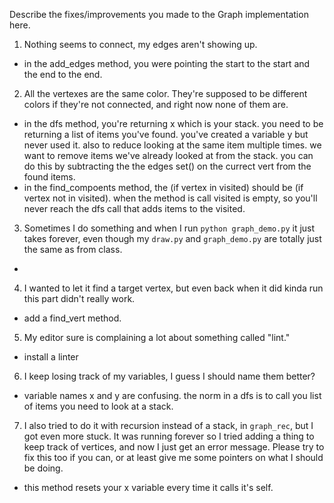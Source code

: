 Describe the fixes/improvements you made to the Graph implementation here.

1. Nothing seems to connect, my edges aren't showing up.

* in the add_edges method, you were pointing the start to the start and the end to the end.

2. All the vertexes are the same color.  They're supposed to be different colors
if they're not connected, and right now none of them are.

* in the dfs method, you're returning x which is your stack. you need to be returning a list of items you've found. you've created a variable y but never used it. also to reduce looking at the same item multiple times. we want to remove items we've already looked at from the stack. you can do this by subtracting the the edges set() on the currect vert from the found items.
* in the find_compoents method, the (if vertex in visited) should be (if vertex not in visited). when the method is call visited is empty, so you'll never reach the dfs call that adds items to the visited.

3. Sometimes I do something and when I run `python graph_demo.py` it just takes
forever, even though my `draw.py` and `graph_demo.py` are totally just the same
as from class.

* 

4. I wanted to let it find a target vertex, but even back when it did kinda run
this part didn't really work.

* add a find_vert method. 

5. My editor sure is complaining a lot about something called "lint."

* install a linter

6. I keep losing track of my variables, I guess I should name them better?

* variable names x and y are confusing. the norm in a dfs is to call you list of items you need to look at a stack. 


7. I also tried to do it with recursion instead of a stack, in `graph_rec`, but I
got even more stuck. It was running forever so I tried adding a thing to keep
track of vertices, and now I just get an error message. Please try to fix this
too if you can, or at least give me some pointers on what I should be doing.

* this method resets your x variable every time it calls it's self. 